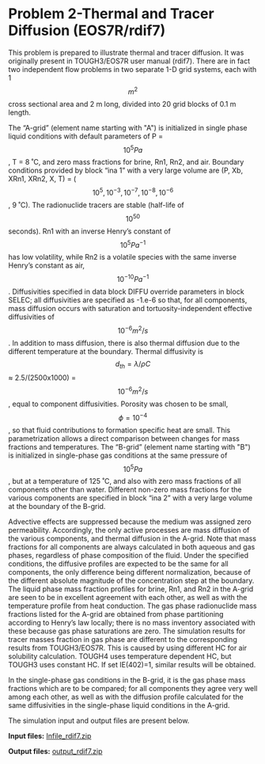 # Problem 2-Thermal and Tracer Diffusion (EOS7R/rdif7)

This problem is prepared to illustrate thermal and tracer diffusion. It was originally present in TOUGH3/EOS7R user manual (rdif7). There are in fact two independent flow problems in two separate 1-D grid systems, each with 1 $$m^2$$ cross sectional area and 2 m long, divided into 20 grid blocks of 0.1 m length.&#x20;

The “A-grid” (element name starting with "A") is initialized in single phase liquid conditions with default parameters of P = $$10^5 Pa$$, T = 8 ˚C, and zero mass fractions for brine, Rn1, Rn2, and air. Boundary conditions provided by block “ina 1” with a very large volume are (P, Xb, XRn1, XRn2, X, T) = ( $$10^5, 10^{-3}, 10^{-7}, 10^{-8}, 10^{-6}$$, 9 ˚C). The radionuclide tracers are stable (half-life of $$10^{50}$$ seconds). Rn1 with an inverse Henry’s constant of $$10^5 Pa^{-1}$$ has low volatility, while Rn2 is a volatile species with the same inverse Henry’s constant as air, $$10^{-10} Pa^{-1}$$. Diffusivities specified in data block DIFFU override parameters in block SELEC; all diffusivities are specified as -1.e-6 so that, for all components, mass diffusion occurs with saturation and tortuosity-independent effective diffusivities of $$10^{-6} m^2/s$$. In addition to mass diffusion, there is also thermal diffusion due to the different temperature at the boundary. Thermal diffusivity is $$d_{th}=\lambda/ \rho C$$ ≈ 2.5/(2500x1000) = $$10^{-6} m^2/s$$, equal to component diffusivities. Porosity was chosen to be small, $$\phi=10^{-4}$$, so that fluid contributions to formation specific heat are small. This parametrization allows a direct comparison between changes for mass fractions and temperatures. The “B-grid” (element name starting with "B") is initialized in single-phase gas conditions at the same pressure of $$10^{5} Pa$$, but at a temperature of 125 ˚C, and also with zero mass fractions of all components other than water. Different non-zero mass fractions for the various components are specified in block “ina 2” with a very large volume at the boundary of the B-grid.

Advective effects are suppressed because the medium was assigned zero permeability. Accordingly, the only active processes are mass diffusion of the various components, and thermal diffusion in the A-grid. Note that mass fractions for all components are always calculated in both aqueous and gas phases, regardless of phase composition of the fluid. Under the specified conditions, the diffusive profiles are expected to be the same for all components, the only difference being different normalization, because of the different absolute magnitude of the concentration step at the boundary. The liquid phase mass fraction profiles for brine, Rn1, and Rn2 in the A-grid are seen to be in excellent agreement with each other, as well as with the temperature profile from heat conduction. The gas phase radionuclide mass fractions listed for the A-grid are obtained from phase partitioning according to Henry’s law locally; there is no mass inventory associated with these because gas phase saturations are zero. The simulation results for tracer masses fraction in gas phase are different to the corresponding results from TOUGH3/EOS7R. This is caused by using different HC for air solubility calculation. TOUGH4 uses temperature dependent HC, but TOUGH3 uses constant HC.  If set IE(402)=1, similar results will be obtained.&#x20;

In the single-phase gas conditions in the B-grid, it is the gas phase mass fractions which are to be compared; for all components they agree very well among each other, as well as with the diffusion profile calculated for the same diffusivities in the single-phase liquid conditions in the A-grid.&#x20;

The simulation input and output files are present below.&#x20;

**Input files:**     [Infile\_rdif7.zip](https://drive.google.com/file/d/1p-AcbGDUnrWhjsVJ4G-Q9sYKts4ChYbm/view?usp=sharing)

**Output files:**   [output\_rdif7.zip](https://drive.google.com/file/d/1aT0-lQ4yyo7-kenHn6Q11NjJBZJ-wap-/view?usp=sharing)
